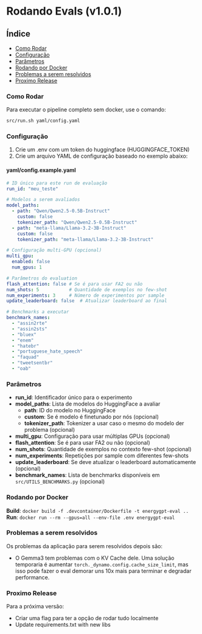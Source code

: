 # Rodando Evals (v1.0.1)


## Índice
- [Como Rodar](#como-rodar)
- [Configuração](#configuração)
- [Parâmetros](#parâmetros)
- [Rodando por Docker](#rodando-por-docker)
- [Problemas a serem resolvidos](#problemas-a-serem-resolvidos)
- [Proximo Release](#proximo-release)


### Como Rodar

Para executar o pipeline completo sem docker, use o comando:

```bash
src/run.sh yaml/config.yaml
```


### Configuração

1. Crie um .env com um token do huggingface (HUGGINGFACE_TOKEN)
2. Crie um arquivo YAML de configuração baseado no exemplo abaixo:

#### yaml/config.example.yaml
```yaml
# ID único para este run de evaluação
run_id: "meu_teste"

# Modelos a serem avaliados
model_paths:
  - path: "Qwen/Qwen2.5-0.5B-Instruct"
    custom: false
    tokenizer_path: "Qwen/Qwen2.5-0.5B-Instruct"
  - path: "meta-llama/Llama-3.2-3B-Instruct"
    custom: false
    tokenizer_path: "meta-llama/Llama-3.2-3B-Instruct"

# Configuração multi-GPU (opcional)
multi_gpu:
  enabled: false
  num_gpus: 1

# Parâmetros do evaluation
flash_attention: false # Se é para usar FA2 ou não
num_shots: 5           # Quantidade de exemplos no few-shot
num_experiments: 3     # Número de experimentos por sample
update_leaderboard: false  # Atualizar leaderboard ao final

# Benchmarks a executar
benchmark_names:
  - "assin2rte"
  - "assin2sts"
  - "bluex"
  - "enem"
  - "hatebr"
  - "portuguese_hate_speech"
  - "faquad"
  - "tweetsentbr"
  - "oab"
```


### Parâmetros

- **run_id**: Identificador único para o experimento
- **model_paths**: Lista de modelos do HuggingFace a avaliar
  - **path**: ID do modelo no HuggingFace
  - **custom**: Se é modelo é finetunado por nós (opcional)
  - **tokenizer_path**: Tokenizer a usar caso o mesmo do modelo der problema (opcional)
- **multi_gpu**: Configuração para usar múltiplas GPUs (opcional)
- **flash_attention**: Se é para usar FA2 ou não (opcional)
- **num_shots**: Quantidade de exemplos no contexto few-shot (opcional)
- **num_experiments**: Repetições por sample com diferentes few-shots
- **update_leaderboard**: Se deve atualizar o leaderboard automaticamente (opcional)
- **benchmark_names**: Lista de benchmarks disponíveis em `src/UTILS_BENCHMARKS.py` (opcional)


### Rodando por Docker

**Build**: `docker build -f .devcontainer/Dockerfile -t energygpt-eval ..`
**Run**: `docker run --rm --gpus=all --env-file .env energygpt-eval`


### Problemas a serem resolvidos

Os problemas da aplicação para serem resolvidos depois são:
- O Gemma3 tem problemas com o KV Cache dele. Uma solução temporaria é aumentar `torch._dynamo.config.cache_size_limit`, mas isso pode fazer o eval demorar uns 10x mais para terminar e degradar performance.


### Proximo Release

Para a próxima versão:
- Criar uma flag para ter a opção de rodar tudo localmente
- Update requirements.txt with new libs

